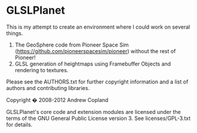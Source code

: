 GLSLPlanet
==========

This is my attempt to create an environment where I could work on several things.

1. The GeoSphere code from Pioneer Space Sim (https://github.com/pioneerspacesim/pioneer) without the rest of Pioneer!
2. GLSL generation of heightmaps using Framebuffer Objects and rendering to textures.

Please see the AUTHORS.txt for further copyright information and a list of authors and contributing libraries.

Copyright � 2008-2012 Andrew Copland

GLSLPlanet's core code and extension modules are licensed under the terms of the
GNU General Public License version 3. See licenses/GPL-3.txt for details.
